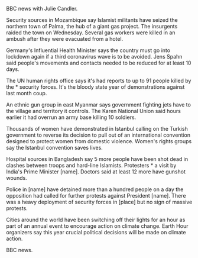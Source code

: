BBC news with Julie Candler.

Security sources in Mozambique say Islamist militants have seized the northern town of Palma, the hub of a giant gas project. The insurgents raided the town on Wednesday. Several gas workers were killed in an ambush after they were evacuated from a hotel.

Germany's Influential Health Minister says the country must go into lockdown again if a third coronavirus wave is to be avoided. Jens Spahn said people's movements and contacts needed to be reduced for at least 10 days.

The UN human rights office says it's had reports to up to 91 people killed by the * security forces. It's the bloody state year of demonstrations against last month coup.

An ethnic gun group in east Myanmar says government fighting jets have to the village and territory it controls. The Karen National Union said hours earlier it had overrun an army base killing 10 soldiers. 

Thousands of women have demonstrated in Istanbul calling on the Turkish government to reverse its decision to pull out of an international convention designed to protect women from domestic violence. Women's rights groups say the Istanbul convention saves lives.

Hospital sources in Bangladesh say 5 more people have been shot dead in clashes between troops and hard-line Islamists. Protesters * a visit by India's Prime Minister [name]. Doctors said at least 12 more have gunshot wounds.

Police in [name] have detained more than a hundred people on a day the opposition had called for further protests against President [name]. There was a heavy deployment of security forces in [place] but no sign of massive protests.

Cities around the world have been switching off their lights for an hour as part of an annual event to encourage action on climate change. Earth Hour organizers say this year crucial political decisions will be made on climate action.

BBC news.
